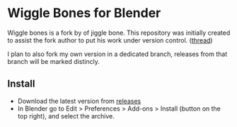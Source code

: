 # Wiggle Bones for Blender

Wiggle bones is a fork by of jiggle bone.
This repository was initially created to assist the fork author to put his work under version control. ([thread](https://blenderartists.org/t/wiggle-bones-a-jiggle-bone-implementation-for-2-8/1154726/682))

I plan to also fork my own version in a dedicated branch, releases from that branch will be marked distincly.

## Install

- Download the latest version from [releases](https://github.com/mtb-tools/wiggle_bones/releases)
- In Blender go to Edit > Preferences > Add-ons > Install (button on the top right), and select the archive.
